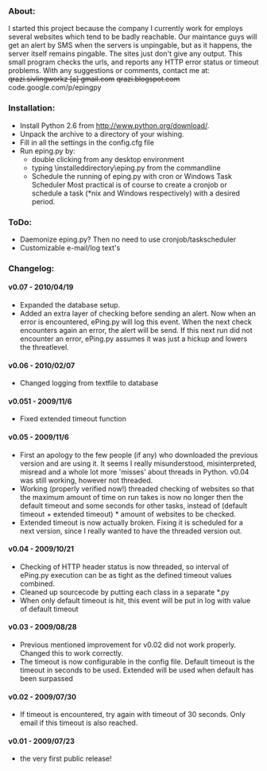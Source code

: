 ### About:

I started this project because the company I currently work for employs 
several websites which tend to be badly reachable. Our maintance guys will
get an alert by SMS when the servers is unpingable, but as it happens, the
server itself remains pingable. The sites just don't give any output.
This small program checks the urls, and reports any HTTP error status or timeout
problems.
With any suggestions or comments, contact me at:
    ~~qrazi.sivlingworkz [a] gmail.com~~
    ~~qrazi.blogspot.com~~
    code.google.com/p/epingpy

### Installation:

- Install Python 2.6 from http://www.python.org/download/.
- Unpack the archive to a directory of your wishing.
- Fill in all the settings in the config.cfg file
- Run eping.py by:
    - double clicking from any desktop environment
    - typing \installeddirectory\eping.py from the commandline
    - Schedule the running of eping.py with cron or Windows Task Scheduler
  Most practical is of course to create a cronjob or schedule a task 
  (*nix and Windows respectively) with a desired period.
  
### ToDo:
- Daemonize eping.py? Then no need to use cronjob/taskscheduler
- Customizable e-mail/log text's

### Changelog:
#### v0.07 - 2010/04/19
- Expanded the database setup. 
- Added an extra layer of checking before sending an alert. Now when an error is
encountered, ePing.py will log this event. When the next check encounters again
an error, the alert will be send. If this next run did not encounter an error,
ePing.py assumes it was just a hickup and lowers the threatlevel.

#### v0.06 - 2010/02/07
- Changed logging from textfile to database 

#### v0.051 - 2009/11/6
- Fixed extended timeout function

#### v0.05 - 2009/11/6
- First an apology to the few people (if any) who downloaded the previous 
version and are using it. It seems I really misunderstood, misinterpreted, 
misread and a whole lot more 'misses' about threads in Python. v0.04 was still 
working, however not threaded.
- Working (properly verified now!) threaded checking of websites so that the
maximum amount of time on run takes is now no longer then the default timeout
and some seconds for other tasks, instead of (default
timeout + extended timeout) * amount of websites to be checked.
- Extended timeout is now actually broken. Fixing it is scheduled for a next 
version, since I really wanted to have the threaded version out.

#### v0.04 - 2009/10/21
- Checking of HTTP header status is now threaded, so interval of ePing.py
execution can be as tight as the defined timeout values combined.
- Cleaned up sourcecode by putting each class in a separate *.py
- When only default timeout is hit, this event will be put in log with value 
of default timeout

#### v0.03 - 2009/08/28
- Previous mentioned improvement for v0.02 did not work properly. Changed this
to work correctly.
- The timeout is now configurable in the config file. Default timeout is the 
timeout in seconds to be used. Extended will be used when default has been 
surpassed

#### v0.02 - 2009/07/30
- If timeout is encountered, try again with timeout of 30 seconds. Only email
if this timeout is also reached.

#### v0.01 - 2009/07/23 
- the very first public release!
